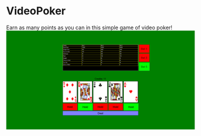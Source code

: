 # VideoPoker
Earn as many points as you can in this simple game of video poker!
![alt text](icon.png)
